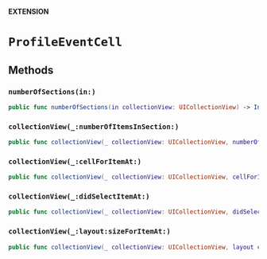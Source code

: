 **EXTENSION**

# `ProfileEventCell`

## Methods
### `numberOfSections(in:)`

```swift
public func numberOfSections(in collectionView: UICollectionView) -> Int
```

### `collectionView(_:numberOfItemsInSection:)`

```swift
public func collectionView(_ collectionView: UICollectionView, numberOfItemsInSection section: Int) -> Int
```

### `collectionView(_:cellForItemAt:)`

```swift
public func collectionView(_ collectionView: UICollectionView, cellForItemAt indexPath: IndexPath) -> UICollectionViewCell
```

### `collectionView(_:didSelectItemAt:)`

```swift
public func collectionView(_ collectionView: UICollectionView, didSelectItemAt indexPath: IndexPath)
```

### `collectionView(_:layout:sizeForItemAt:)`

```swift
public func collectionView(_ collectionView: UICollectionView, layout collectionViewLayout: UICollectionViewLayout, sizeForItemAt indexPath: IndexPath) -> CGSize
```
